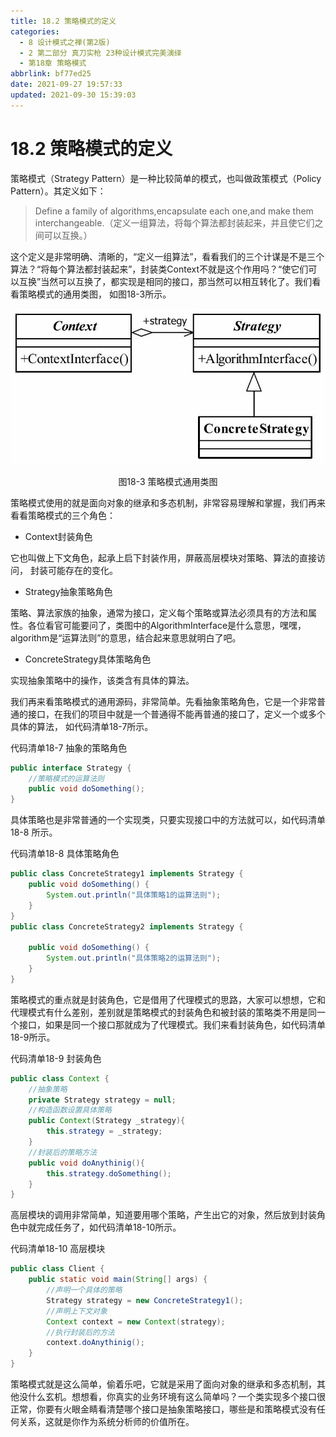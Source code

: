 ```yaml
---
title: 18.2 策略模式的定义
categories:
  - 8 设计模式之禅(第2版)
  - 2 第二部分 真刀实枪 23种设计模式完美演绎
  - 第18章 策略模式
abbrlink: bf77ed25
date: 2021-09-27 19:57:33
updated: 2021-09-30 15:39:03
---
```

# 18.2 策略模式的定义
策略模式（Strategy Pattern）是一种比较简单的模式，也叫做政策模式（Policy Pattern）。其定义如下：
> Define a family of algorithms,encapsulate each one,and make them interchangeable.（定义一组算法，将每个算法都封装起来，并且使它们之间可以互换。）

这个定义是非常明确、清晰的，“定义一组算法”，看看我们的三个计谋是不是三个算法？“将每个算法都封装起来”，封装类Context不就是这个作用吗？“使它们可以互换”当然可以互换了，都实现是相同的接口，那当然可以相互转化了。我们看看策略模式的通用类图， 如图18-3所示。

![image-20210929153712228](https://raw.githubusercontent.com/lanlan2017/images/master/Blog/2021/09/20210929153712.png)

<center>图18-3 策略模式通用类图</center>

策略模式使用的就是面向对象的继承和多态机制，非常容易理解和掌握，我们再来看看策略模式的三个角色：
- Context封装角色

它也叫做上下文角色，起承上启下封装作用，屏蔽高层模块对策略、算法的直接访问， 封装可能存在的变化。

- Strategy抽象策略角色

策略、算法家族的抽象，通常为接口，定义每个策略或算法必须具有的方法和属性。各位看官可能要问了，类图中的AlgorithmInterface是什么意思，嘿嘿，algorithm是“运算法则”的意思，结合起来意思就明白了吧。

- ConcreteStrategy具体策略角色

实现抽象策略中的操作，该类含有具体的算法。

我们再来看策略模式的通用源码，非常简单。先看抽象策略角色，它是一个非常普通的接口，在我们的项目中就是一个普通得不能再普通的接口了，定义一个或多个具体的算法， 如代码清单18-7所示。

代码清单18-7 抽象的策略角色
```java
public interface Strategy {
    //策略模式的运算法则
    public void doSomething();
}
```
具体策略也是非常普通的一个实现类，只要实现接口中的方法就可以，如代码清单18-8 所示。

代码清单18-8 具体策略角色
```java
public class ConcreteStrategy1 implements Strategy {
    public void doSomething() {
        System.out.println("具体策略1的运算法则");
    }
}
public class ConcreteStrategy2 implements Strategy {
    
    public void doSomething() {
        System.out.println("具体策略2的运算法则");
    }
}
```
策略模式的重点就是封装角色，它是借用了代理模式的思路，大家可以想想，它和代理模式有什么差别，差别就是策略模式的封装角色和被封装的策略类不用是同一个接口，如果是同一个接口那就成为了代理模式。我们来看封装角色，如代码清单18-9所示。

代码清单18-9 封装角色
```java
public class Context {
    //抽象策略
    private Strategy strategy = null;
    //构造函数设置具体策略
    public Context(Strategy _strategy){
        this.strategy = _strategy;
    }
    //封装后的策略方法
    public void doAnythinig(){
        this.strategy.doSomething();
    }
}
```
高层模块的调用非常简单，知道要用哪个策略，产生出它的对象，然后放到封装角色中就完成任务了，如代码清单18-10所示。

代码清单18-10 高层模块
```java
public class Client {
    public static void main(String[] args) {
        //声明一个具体的策略
        Strategy strategy = new ConcreteStrategy1();
        //声明上下文对象
        Context context = new Context(strategy);
        //执行封装后的方法
        context.doAnythinig();
    }
}
```
策略模式就是这么简单，偷着乐吧，它就是采用了面向对象的继承和多态机制，其他没什么玄机。想想看，你真实的业务环境有这么简单吗？一个类实现多个接口很正常，你要有火眼金睛看清楚哪个接口是抽象策略接口，哪些是和策略模式没有任何关系，这就是你作为系统分析师的价值所在。
